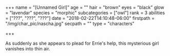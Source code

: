 +++
name = "[Unnamed Girl]"
age = ""
hair = "brown"
eyes = "black"
glow = "lavendar"
species = "morphic"
subcategories = ["owl"]
rank = 3
abilities = ["???", "???", "???"]
date = "2018-02-22T14:10:48-06:00"
firstpath = "/img/char_pic/nascha.jpg"
secpath = ""
type = "characters"

+++

As suddenly as she appears to plead for Errie's help, this mysterious girl vanishes into thin air.